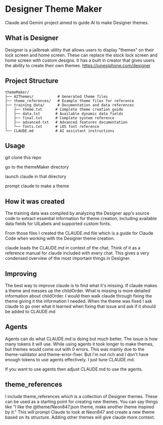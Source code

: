 # Designer Theme Maker

Claude and Gemini project aimed to guide AI to make Designer themes. 

## What is Designer

Designer is a jailbreak utility that allows users to display "themes" on their lock screen and home screen. These can replace the stock lock screen and home screen with custom designs. It has a built in creator that gives users the ability to create their own themes.
https://junesiphone.com/designer

## Project Structure

```
themeMaker/
├── AIThemes/           # Generated theme files
├── theme_references/   # Example theme files for reference
├── training_data/      # Documentation and data references
│   ├── theme.txt      # Complete theme creation guide
│   ├── data.txt       # Available dynamic data fields
│   ├── final.txt      # Complete system reference
│   ├── advanced.txt   # Advanced features documentation
│   └── fonts.txt      # iOS font reference
└── CLAUDE.md          # AI assistant instructions
```

## Usage

git clone this repo

go to the themeMaker directory

launch claude in that directory

prompt claude to make a theme

## How it was created

The training data was compiled by analyzing the Designer app's source code to extract essential information for theme creation, including available data fields for UILabels and supported custom fonts.

From those files I created the CLAUDE.md file which is a guide for Claude Code when working with the Designer theme creation. 

claude loads the CLAUDE.md in context of the chat. Think of it as a reference manual for claude included with every chat. This gives a very condensed overview of the most important things in Designer.

## Improving

The best way to improve claude is to find what it's missing. If claude makes a theme and messes up the childOrder. What is missing is more detailed information about childOrder. I would then walk claude through fixing the theme giving it the information I needed. When the theme was fixed I ask claude to go over what it learned when fixing that issue and ask if it should be added to CLAUDE.md

## Agents

Agents can do what CLAUDE.md is doing but much better. The issue is how many tokens it will use. While using agents it took longer to make themes, but themes would come out with 0 errors. This was mainly due to the theme-validator and theme-error-fixer. But i'm not rich and I don't have enough tokens to use agents effectively. I just tune CLAUDE.md. 

If you want to use agents then adjust CLAUDE.md to use the agents.

## theme_references

I include theme_references which is a collection of Designer themes. These can be used as a starting point for creating new themes. You can say things like 
"I like the @theme/Neon847.json theme, make another theme inspired by it."
This will prompt Claude to look at Neon847 and create a new theme based on its structure. Adding other themes will give claude more context.
